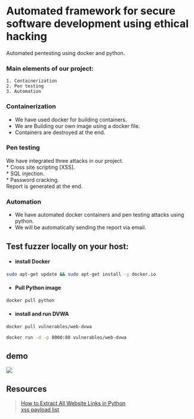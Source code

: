 # Automated framework for secure software development using ethical hacking
Automated pentesting using docker and python.

### Main elements of our project:

    1. Containerization
    2. Pen testing
    3. Automation
    

### Containerization

* We have used docker for building containers.
* We are Building our own image using a docker file.
* Containers are destroyed at the end.

### Pen testing

 We have integrated three attacks in our project.<br>
    * Cross site scripting [XSS].<br>
    * SQL injection.<br>
    * Password cracking.<br>
 Report is generated at the end.
    
### Automation

* We have automated docker containers and pen testing attacks using python.
* We will be automatically sending the report via email.

## Test fuzzer locally on your host:

* #### install Docker

```sh
sudo apt-get update && sudo apt-get install -y docker.io
```

* #### Pull Python image

```sh
docker pull python
```

* #### install and run DVWA
```sh
docker pull vulnerables/web-dvwa
```
```sh
docker run -d -p 8000:80 vulnerables/web-dvwa
```
## demo
![](demo.gif)
## Resources
> [How to Extract All Website Links in Python](https://www.thepythoncode.com/article/extract-all-website-links-python)<br>
> [xss payload list](https://github.com/payloadbox/xss-payload-list)

